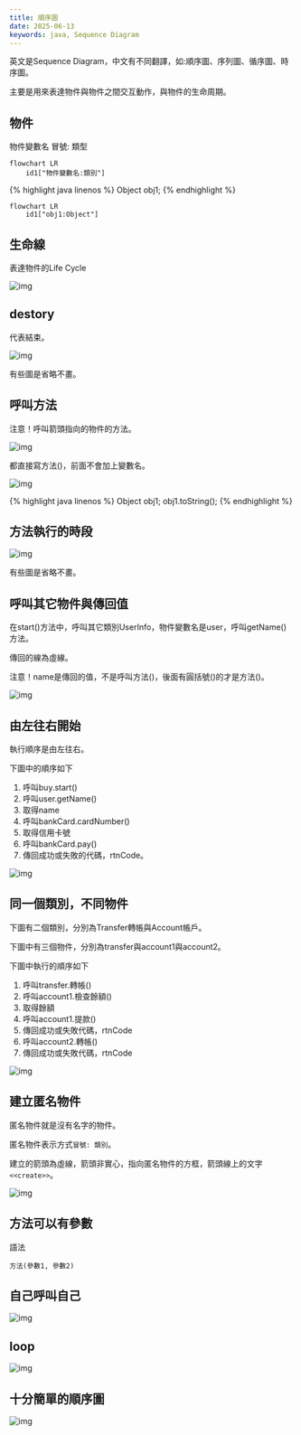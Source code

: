 ```yaml
---
title: 順序圖
date: 2025-06-13
keywords: java, Sequence Diagram
---
```

英文是Sequence Diagram，中文有不同翻譯，如:順序圖、序列圖、循序圖、時序圖。

主要是用來表達物件與物件之間交互動作，與物件的生命周期。

## 物件
物件變數名 冒號: 類型

```mermaid
flowchart LR
    id1["物件變數名:類別"]
```

{% highlight java linenos %}
Object obj1;
{% endhighlight %}

```mermaid
flowchart LR
    id1["obj1:Object"]
```

## 生命線
表達物件的Life Cycle

![img]({{site.imgurl}}/uml/sequ1.png)

## destory
代表結束。

![img]({{site.imgurl}}/uml/sequ2.png)

有些圖是省略不畫。

## 呼叫方法
注意！呼叫箭頭指向的物件的方法。

![img]({{site.imgurl}}/uml/sequ3.png)

都直接寫方法()，前面不會加上變數名。

![img]({{site.imgurl}}/uml/sequ4.png)

{% highlight java linenos %}
Object obj1;
obj1.toString();
{% endhighlight %}

## 方法執行的時段

![img]({{site.imgurl}}/uml/sequ5.png)

有些圖是省略不畫。

## 呼叫其它物件與傳回值
在start()方法中，呼叫其它類別UserInfo，物件變數名是user，呼叫getName()方法。

傳回的線為虛線。

注意！name是傳回的值，不是呼叫方法()，後面有圓括號()的才是方法()。

![img]({{site.imgurl}}/uml/sequ6.png)

## 由左往右開始
執行順序是由左往右。

下圖中的順序如下
1. 呼叫buy.start()
2. 呼叫user.getName()
3. 取得name
4. 呼叫bankCard.cardNumber()
5. 取得信用卡號
6. 呼叫bankCard.pay()
7. 傳回成功或失敗的代碼，rtnCode。

![img]({{site.imgurl}}/uml/sequ7.png)

## 同一個類別，不同物件

下圖有二個類別，分別為Transfer轉帳與Account帳戶。

下圖中有三個物件，分別為transfer與account1與account2。

下圖中執行的順序如下
1. 呼叫transfer.轉帳()
2. 呼叫account1.檢查餘額()
3. 取得餘額
4. 呼叫account1.提款()
5. 傳回成功或失敗代碼，rtnCode
6. 呼叫account2.轉帳()
7. 傳回成功或失敗代碼，rtnCode

![img]({{site.imgurl}}/uml/sequ8.png)

## 建立匿名物件
匿名物件就是沒有名字的物件。

匿名物件表示方式`冒號: 類別`。

建立的箭頭為虛線，箭頭非實心，指向匿名物件的方框，箭頭線上的文字`<<create>>`。

![img]({{site.imgurl}}/uml/sequ9.png)

## 方法可以有參數
語法
```
方法(參數1, 參數2)
```

## 自己呼叫自己
![img]({{site.imgurl}}/uml/sequ10.png)

## loop
![img]({{site.imgurl}}/uml/sequ11.png)

## 十分簡單的順序圖
![img]({{site.imgurl}}/uml/sequ12.png)
